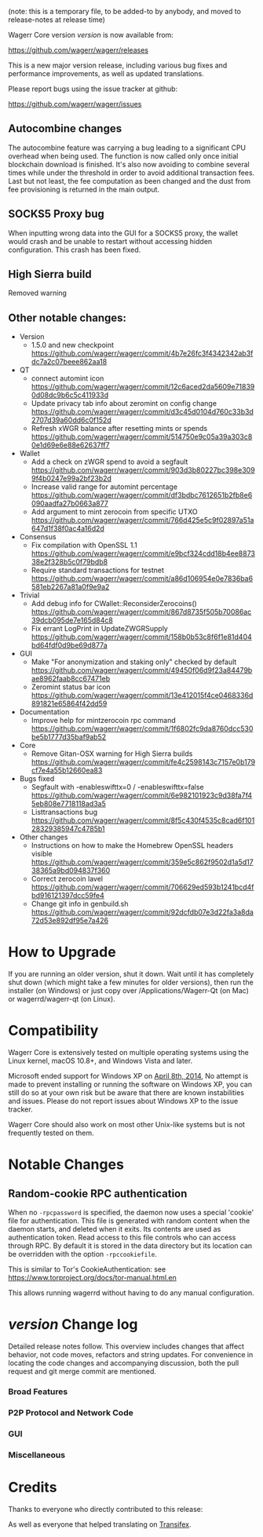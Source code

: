 (note: this is a temporary file, to be added-to by anybody, and moved to release-notes at release time)

Wagerr Core version *version* is now available from:

  <https://github.com/wagerr/wagerr/releases>

This is a new major version release, including various bug fixes and
performance improvements, as well as updated translations.

Please report bugs using the issue tracker at github:

  <https://github.com/wagerr/wagerr/issues>

Autocombine changes
---------------------------------
The autocombine feature was carrying a bug leading to a significant CPU overhead
when being used. The function is now called only once initial blockchain
download is finished. It's also now avoiding to combine several times while
under the threshold in order to avoid additional transaction fees. Last but not
least, the fee computation as been changed and the dust from fee provisioning
is returned in the main output.


SOCKS5 Proxy bug
---------------------------------
When inputting wrong data into the GUI for a SOCKS5 proxy, the wallet would
crash and be unable to restart without accessing hidden configuration.
This crash has been fixed.

High Sierra build
-----------------
Removed warning

Other notable changes:
----------------------
- Version
  - 1.5.0 and new checkpoint https://github.com/wagerr/wagerr/commit/4b7e26fc3f4342342ab3fdc7a2c07beee862aa18
- QT
   - connect automint icon https://github.com/wagerr/wagerr/commit/12c6aced2da5609e718390d08dc9b6c5c411933d
  - Update privacy tab info about zeromint on config change https://github.com/wagerr/wagerr/commit/d3c45d0104d760c33b3d2707d39a60dd6c0f152d
  - Refresh xWGR balance after resetting mints or spends https://github.com/wagerr/wagerr/commit/514750e9c05a39a303c80e1d69e6e88e62637ff7
- Wallet 
  - Add a check on zWGR spend to avoid a segfault https://github.com/wagerr/wagerr/commit/903d3b80227bc398e3099f4b0247e99a2bf23b2d
  - Increase valid range for automint percentage https://github.com/wagerr/wagerr/commit/df3bdbc7612651b2fb8e6090aadfa27b0663a877
  - Add argument to mint zerocoin from specific UTXO https://github.com/wagerr/wagerr/commit/766d425e5c9f02897a51a647d1f38f0ac4a16d2d
- Consensus
  - Fix compilation with OpenSSL 1.1 https://github.com/wagerr/wagerr/commit/e9bcf324cdd18b4ee887338e2f328b5c0f79bdb8
  - Require standard transactions for testnet https://github.com/wagerr/wagerr/commit/a86d106954e0e7836ba6581eb2267a81a0f9e9a2
- Trivial
  - Add debug info for CWallet::ReconsiderZerocoins() https://github.com/wagerr/wagerr/commit/867d8735f505b70086ac39dcb095de7e165d84c8
  - Fix errant LogPrint in UpdateZWGRSupply https://github.com/wagerr/wagerr/commit/158b0b53c8f6f1e81d404bd64fdf0d9be69d877a
- GUI
  - Make "For anonymization and staking only" checked by default https://github.com/wagerr/wagerr/commit/49450f06d9f23a84479bae8962faab8cc67471eb
  - Zeromint status bar icon https://github.com/wagerr/wagerr/commit/13e412015f4ce0468336d891821e65864f42dd59
- Documentation
  - Improve help for mintzerocoin rpc command https://github.com/wagerr/wagerr/commit/1f6802fc9da8760dcc530be5b1777d35baf9ab52
- Core
  - Remove Gitan-OSX warning for High Sierra builds https://github.com/wagerr/wagerr/commit/fe4c2598143c7157e0b179cf7e4a55b12660ea83
- Bugs fixed
  - Segfault with -enableswifttx=0 / -enableswifttx=false https://github.com/wagerr/wagerr/commit/6e982101923c9d38fa7f45eb808e7718118ad3a5
  - Listtransactions bug https://github.com/wagerr/wagerr/commit/8f5c430f4535c8cad6f10128329385947c4785b1
- Other changes
  - Instructions on how to make the Homebrew OpenSSL headers visible https://github.com/wagerr/wagerr/commit/359e5c862f9502d1a5d1738365a9bd094837f360
  - Correct zerocoin lavel https://github.com/wagerr/wagerr/commit/706629ed593b1241bcd4fbd916121397dcc59fe4
  - Change git info in genbuild.sh https://github.com/wagerr/wagerr/commit/92dcfdb07e3d22fa3a8da72d53e892df95e7a426


How to Upgrade
==============

If you are running an older version, shut it down. Wait until it has completely shut down (which might take a few minutes for older versions), then run the installer (on Windows) or just copy over /Applications/Wagerr-Qt (on Mac) or wagerrd/wagerr-qt (on Linux).

Compatibility
==============

Wagerr Core is extensively tested on multiple operating systems using
the Linux kernel, macOS 10.8+, and Windows Vista and later.

Microsoft ended support for Windows XP on [April 8th, 2014](https://www.microsoft.com/en-us/WindowsForBusiness/end-of-xp-support),
No attempt is made to prevent installing or running the software on Windows XP, you
can still do so at your own risk but be aware that there are known instabilities and issues.
Please do not report issues about Windows XP to the issue tracker.

Wagerr Core should also work on most other Unix-like systems but is not
frequently tested on them.

Notable Changes
===============

Random-cookie RPC authentication
---------------------------------

When no `-rpcpassword` is specified, the daemon now uses a special 'cookie'
file for authentication. This file is generated with random content when the
daemon starts, and deleted when it exits. Its contents are used as
authentication token. Read access to this file controls who can access through
RPC. By default it is stored in the data directory but its location can be
overridden with the option `-rpccookiefile`.

This is similar to Tor's CookieAuthentication: see
https://www.torproject.org/docs/tor-manual.html.en

This allows running wagerrd without having to do any manual configuration.


*version* Change log
=================

Detailed release notes follow. This overview includes changes that affect
behavior, not code moves, refactors and string updates. For convenience in locating
the code changes and accompanying discussion, both the pull request and
git merge commit are mentioned.

### Broad Features
### P2P Protocol and Network Code
### GUI
### Miscellaneous

Credits
=======

Thanks to everyone who directly contributed to this release:


As well as everyone that helped translating on [Transifex](https://www.transifex.com/projects/p/wagerr-translations/).
